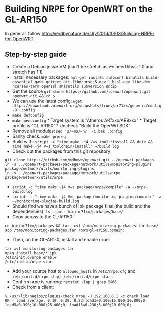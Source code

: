 # Building NRPE for OpenWRT on the GL-AR150

In general, follow <http://nerdbynature.de/s9y/2016/10/03/Building-NRPE-for-OpenWRT>.

## Step-by-step guide

*    Create a Debian jessie VM (can't be stretch as we need libssl 1.0 and stretch has 1.1)
*   Install necessary packages: `apt-get install autoconf binutils build-essential gawk gettext git libncurses5-dev libssl-dev libz-dev ncurses-term openssl sharutils subversion unzip`
*    Get the source `git clone https://github.com/openwrt/openwrt.git openwrt-git && cd $_`
*    We can use the latest config: `wget https://downloads.openwrt.org/snapshots/trunk/ar71xx/generic/config -O .config`
*    `make defconfig`
*    `make menuconfig`
    *    Target system is "Atheros AR7xxx/AR9xxx"
    *    Target profile is "GL AR150"
    *    Uncheck "Build the OpenWrt SDK"
*    Remove all modules: `sed 's/=m$/=n/' -i.bak .config`
*    Sanity check: `make prereq`
*    Build with: `script -c "time make -j4 V=s tools/install && date && time make -j4 V=s toolchain/install" ~/build.log`
*   Check out the packages from this git repository:
```
git clone https://github.com/mdhowe/openwrt.git ../openwrt-packages
ln -s ../openwrt-packages/package/network/utils/monitoring-plugins package/network/utils/monitoring-plugins
ln -s ../openwrt-packages/package/network/utils/nrpe package/network/utils/nrpe
```
*   `script -c "time make -j4 V=s package/nrpe/compile" -a ~/nrpe-build.log`
*   `script -c "time make -j4 V=s package/monitoring-plugins/compile" -a ~/monitoring-plugins-build.log`
*    Should find we have a bunch of ipk package files (the build and the dependencies): `ls -hgotr bin/ar71xx/packages/base/`
*    Copy across to the GL-AR150:
```
cd bin/ar71xx/packages && tar -cvf /tmp/monitoring-packages.tar base/
scp /tmp/monitoring-packages.tar root@gl-ar150.domain:
```
*    Then, on the GL-AR150, install and enable nrpe:
```
tar xvf monitoring-packages.tar
opkg install base/*.ipk
/etc/init.d/nrpe enable
/etc/init.d/nrpe start
```
*   Add your source host to `allowed_hosts` in `/etc/nrpe.cfg` and `/etc/init.d/nrpe stop; /etc/init.d/nrpe start`
*   Confirm nrpe is running: `netstat -lnp | grep 5666`
*   Check from a client:
```
% /usr/lib/nagios/plugins/check_nrpe -H 192.168.8.1 -c check_load
OK - load average: 0.10, 0.39, 0.23|load1=0.100;15.000;30.000;0; load5=0.390;10.000;25.000;0; load15=0.230;5.000;20.000;0;
```
